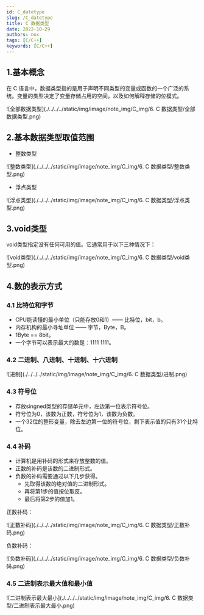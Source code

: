 ```yaml
---
id: C_datetype
slug: /C_datetype
title: C 数据类型
date: 2022-10-29
authors: nox
tags: [C/C++]
keywords: [C/C++]
---
```


<!-- truncate -->

## 1.基本概念

在 C 语言中，数据类型指的是用于声明不同类型的变量或函数的一个广泛的系统。变量的类型决定了变量存储占用的空间，以及如何解释存储的位模式。

![全部数据类型](./../../../static/img/image/note_img/C_img/6. C 数据类型/全部数据类型.png) 

## 2.基本数据类型取值范围

+ 整数类型

![整数类型](./../../../static/img/image/note_img/C_img/6. C 数据类型/整数类型.png) 

+ 浮点类型

![浮点类型](./../../../static/img/image/note_img/C_img/6. C 数据类型/浮点类型.png) 

## 3.void类型

void类型指定没有任何可用的值。它通常用于以下三种情况下：

![void类型](./../../../static/img/image/note_img/C_img/6. C 数据类型/void类型.png) 

## 4.数的表示方式

### 4.1 比特位和字节

+ CPU能读懂的最小单位（只能存放0和1）—— 比特位，bit，b。
+ 内存机构的最小寻址单位 —— 字节，Byte，B。
+ 1Byte == 8bit。
+ 一个字节可以表示最大的数是：1111 1111。

### 4.2 二进制、八进制、十进制、十六进制

![进制](./../../../static/img/image/note_img/C_img/6. C 数据类型/进制.png) 

### 4.3 符号位

+ 存放singned类型的存储单元中，左边第一位表示符号位。
+ 符号位为0，该数为正数，符号位为1，该数为负数。
+ 一个32位的整形变量，除去左边第一位的符号位，剩下表示值的只有31个比特位。

### 4.4 补码

+ 计算机是用补码的形式来存放整数的值。
+ 正数的补码是该数的二进制形式。
+ 负数的补码需要通过以下几步获得。
  + 先取得该数的绝对值的二进制形式。
  + 再将第1步的值按位取反。
  + 最后将第2步的值加1。

正数补码：

![正数补码](./../../../static/img/image/note_img/C_img/6. C 数据类型/正数补码.png) 

负数补码：

![负数补码](./../../../static/img/image/note_img/C_img/6. C 数据类型/负数补码.png) 

### 4.5 二进制表示最大值和最小值

![二进制表示最大最小](./../../../static/img/image/note_img/C_img/6. C 数据类型/二进制表示最大最小.png) 

